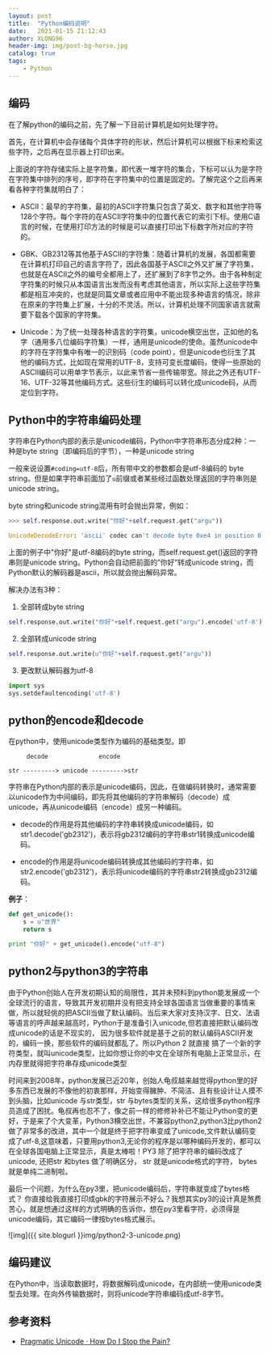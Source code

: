 ```yaml
---
layout: post
title:  "Python编码说明"
date:   2021-01-15 21:12:43
author: XLONG96
header-img: img/post-bg-horse.jpg
catalog: true
tags:
    - Python
---
```




## 编码

在了解python的编码之前，先了解一下目前计算机是如何处理字符。

首先，在计算机中会存储每个具体字符的形状，然后计算机可以根据下标来检索这些字符，之后再在显示器上打印出来。

上面说的字符存储实际上是字符集，即代表一堆字符的集合，下标可以认为是字符在字符集中排列的序号，即字符在字符集中的位置是固定的。了解完这个之后再来看各种字符集就明白了：

* ASCII：最早的字符集，最初的ASCII字符集只包含了英文、数字和其他字符等128个字符。每个字符的在ASCII字符集中的位置代表它的索引下标。使用C语言的时候，在使用打印方法的时候是可以直接打印出下标数字所对应的字符的。

* GBK、GB2312等其他基于ASCII的字符集：随着计算机的发展，各国都需要在计算机打印自己的语言字符了，因此各国基于ASCII之外又扩展了字符集，也就是在ASCII之外的编号全都用上了，还扩展到了8字节之外。由于各种制定字符集的时候只从本国语言出发而没有考虑其他语言，所以实际上这些字符集都是相互冲突的，也就是同篇文章或者应用中不能出现多种语言的情况，除非在原来的字符集上扩展，十分的不灵活。所以，计算机处理不同国家语言就需要下载各个国家的字符集。

* Unicode：为了统一处理各种语言的字符集，unicode横空出世，正如他的名字（通用多八位编码字符集）一样，通用是unicode的使命。虽然unicode中的字符在字符集中有唯一的识别码（code point），但是unicode也衍生了其他的编码方式，比如现在常用的UTF-8，支持可变长度编码，使得一些原始的ASCII编码可以用单字节表示，以此来节省一些传输带宽。除此之外还有UTF-16、UTF-32等其他编码方式。这些衍生的编码可以转化成unicode码，从而定位到字符。

## Python中的字符串编码处理

字符串在Python内部的表示是unicode编码，Python中字符串形态分成2种：一种是byte string（即编码后的字节），一种是unicode string

一般来说设置`#coding=utf-8`后，所有带中文的参数都会是utf-8编码的 byte string。但是如果字符串前面加了`u`前缀或者某些经过函数处理返回的字符串则是unicode string。

byte string和unicode string混用有时会抛出异常，例如：

```python
>>> self.response.out.write("你好"+self.request.get("argu"))

UnicodeDecodeError: 'ascii' codec can't decode byte 0xe4 in position 0: ordinal not in range(128)
```

上面的例子中"你好"是utf-8编码的byte string，而self.request.get()返回的字符串则是unicode string。Python会自动把前面的”你好“转成unicode string，而Python默认的解码器是ascii，所以就会抛出解码异常。

解决办法有3种：

1. 全部转成byte string

```py
self.response.out.write("你好"+self.request.get("argu").encode('utf-8'))
```

2. 全部转成unicode string

```py
self.response.out.write(u"你好"+self.request.get("argu"))
```

3. 更改默认解码器为utf-8

```py
import sys
sys.setdefaultencoding('utf-8')
```

## python的encode和decode

在python中，使用unicode类型作为编码的基础类型。即

```
     decode              encode

str ---------> unicode --------->str
```

字符串在Python内部的表示是unicode编码，因此，在做编码转换时，通常需要以unicode作为中间编码，即先将其他编码的字符串解码（decode）成unicode，再从unicode编码（encode）成另一种编码。 

* decode的作用是将其他编码的字符串转换成unicode编码，如str1.decode('gb2312')，表示将gb2312编码的字符串str1转换成unicode编码。 

* encode的作用是将unicode编码转换成其他编码的字符串，如str2.encode('gb2312')，表示将unicode编码的字符串str2转换成gb2312编码。

**例子**：

```py
def get_unicode():
    s = u"世界"
    return s

print "你好" + get_unicode().encode("utf-8")
```

## python2与python3的字符串

由于Python创始人在开发初期认知的局限性，其并未预料到python能发展成一个全球流行的语言，导致其开发初期并没有把支持全球各国语言当做重要的事情来做，所以就轻佻的把ASCII当做了默认编码。当后来大家对支持汉字、日文、法语等语言的呼声越来越高时，Python于是准备引入unicode,但若直接把默认编码改成unicode的话是不现实的， 因为很多软件就是基于之前的默认编码ASCII开发的，编码一换，那些软件的编码就都乱了。所以Python 2 就直接 搞了一个新的字符类型，就叫unicode类型，比如你想让你的中文在全球所有电脑上正常显示，在内存里就得把字符串存成unicode类型

时间来到2008年，python发展已近20年，创始人龟叔越来越觉得python里的好多东西已发展的不像他的初衷那样，开始变得臃肿、不简洁、且有些设计让人摸不到头脑，比如unicode 与str类型，str 与bytes类型的关系，这给很多python程序员造成了困扰。龟叔再也忍不了，像之前一样的修修补补已不能让Python变的更好，于是来了个大变革，Python3横空出世，不兼容python2,python3比python2做了非常多的改进，其中一个就是终于把字符串变成了unicode,文件默认编码变成了utf-8,这意味着，只要用python3,无论你的程序是以哪种编码开发的，都可以在全球各国电脑上正常显示，真是太棒啦！PY3 除了把字符串的编码改成了unicode, 还把str 和bytes 做了明确区分， str 就是unicode格式的字符， bytes就是单纯二进制啦。

最后一个问题，为什么在py3里，把unicode编码后，字符串就变成了bytes格式？ 你直接给我直接打印成gbk的字符展示不好么？我想其实py3的设计真是煞费苦心，就是想通过这样的方式明确的告诉你，想在py3里看字符，必须得是unicode编码，其它编码一律按bytes格式展示。

![img]({{ site.blogurl }}img/python2-3-unicode.png)

## 编码建议

在Python中，当读取数据时，将数据解码成unicode，在内部统一使用unicode类型去处理。在向外传输数据时，则将unicode字符串编码成utf-8字节。

## 参考资料

* [Pragmatic Unicode · How Do I Stop the Pain?](https://nedbatchelder.com/text/unipain/unipain.html)